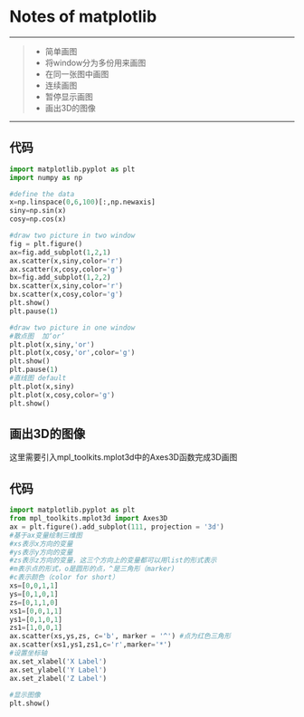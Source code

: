 # Notes of matplotlib

---

> * 简单画图
> * 将window分为多份用来画图
> * 在同一张图中画图
> * 连续画图
> * 暂停显示画图
> * 画出3D的图像

---

## 代码

```python
import matplotlib.pyplot as plt
import numpy as np

#define the data
x=np.linspace(0,6,100)[:,np.newaxis]
siny=np.sin(x)
cosy=np.cos(x)

#draw two picture in two window
fig = plt.figure()
ax=fig.add_subplot(1,2,1)
ax.scatter(x,siny,color='r')
ax.scatter(x,cosy,color='g')
bx=fig.add_subplot(1,2,2)
bx.scatter(x,siny,color='r')
bx.scatter(x,cosy,color='g')
plt.show()
plt.pause(1)

#draw two picture in one window 
#散点图  加‘or’
plt.plot(x,siny,'or')
plt.plot(x,cosy,'or',color='g')
plt.show()
plt.pause(1)
#直线图 default
plt.plot(x,siny)
plt.plot(x,cosy,color='g')
plt.show()
```

## 画出3D的图像

这里需要引入mpl_toolkits.mplot3d中的Axes3D函数完成3D画图

## 代码

```python
import matplotlib.pyplot as plt  
from mpl_toolkits.mplot3d import Axes3D  
ax = plt.figure().add_subplot(111, projection = '3d')  
#基于ax变量绘制三维图  
#xs表示x方向的变量  
#ys表示y方向的变量  
#zs表示z方向的变量，这三个方向上的变量都可以用list的形式表示  
#m表示点的形式，o是圆形的点，^是三角形（marker)  
#c表示颜色（color for short）  
xs=[0,0,1,1]
ys=[0,1,0,1]
zs=[0,1,1,0]
xs1=[0,0,1,1]
ys1=[0,1,0,1]
zs1=[1,0,0,1]
ax.scatter(xs,ys,zs, c='b', marker = '^') #点为红色三角形  
ax.scatter(xs1,ys1,zs1,c='r',marker='*')
#设置坐标轴  
ax.set_xlabel('X Label')  
ax.set_ylabel('Y Label')  
ax.set_zlabel('Z Label')  
  
#显示图像  
plt.show()  
```

